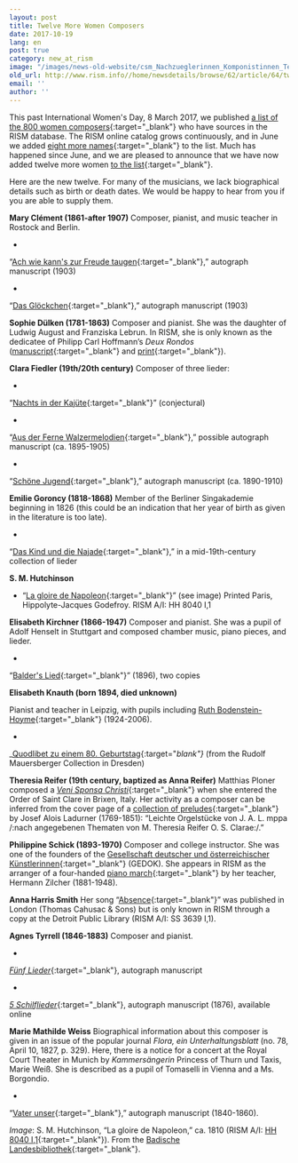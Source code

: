 ```yaml
---
layout: post
title: Twelve More Women Composers
date: 2017-10-19
lang: en
post: true
category: new_at_rism
image: "/images/news-old-website/csm_Nachzueglerinnen_Komponistinnen_Teil_II_bddc348214.jpg"
old_url: http://www.rism.info//home/newsdetails/browse/62/article/64/twelve-more-women-composers.html
email: ''
author: ''
---
```


This past International Women's Day, 8 March 2017, we published [a list of the 800 women composers](/events/2017/03/08/international-womens-day-women-composers-in.html){:target="_blank"} who have sources in the RISM database. The RISM online catalog grows continuously, and in June we added [eight more names](/new_at_rism/2017/06/29/eight-more-women-composers.html){:target="_blank"} to the list. Much has happened since June, and we are pleased to announce that we have now added twelve more women [to the list](https://docs.google.com/spreadsheets/d/1CsgG08vTu8wL8_K7EDNMlJ7QG904qEwy4vpkvrPBp6g){:target="_blank"}.

Here are the new twelve. For many of the musicians, we lack biographical details such as birth or death dates. We would be happy to hear from you if you are able to supply them.

**Mary Clément (1861-after 1907)**
Composer, pianist, and music teacher in Rostock and Berlin.

-

“[Ach wie kann's zur Freude taugen](https://opac.rism.info/search?id=1001021061&Language=en){:target="_blank"},” autograph manuscript (1903)

-

“[Das Glöckchen](https://opac.rism.info/search?id=1001021064&Language=en){:target="_blank"},” autograph manuscript (1903)

**Sophie Dülken (1781-1863)**
Composer and pianist. She was the daughter of Ludwig August and Franziska Lebrun. In RISM, she is only known as the dedicatee of Philipp Carl Hoffmann’s _Deux Rondos_ ([manuscript](https://opac.rism.info/search?id=452018997&Language=en){:target="_blank"} and [print](https://opac.rism.info/search?id=00000990029850&Language=en){:target="_blank"}).

**Clara Fiedler (19th/20th century)**
Composer of three lieder:

-

“[Nachts in der Kajüte](https://opac.rism.info/search?id=452017397&Language=en){:target="_blank"}” (conjectural)

-

“[Aus der Ferne Walzermelodien](https://opac.rism.info/search?id=1001020102&Language=en){:target="_blank"},” possible autograph manuscript (ca. 1895-1905)

-

“[Schöne Jugend](https://opac.rism.info/search?id=1001021228&Language=en){:target="_blank"},” autograph manuscript (ca. 1890-1910)


**Emilie Goroncy (1818-1868)**
Member of the Berliner Singakademie beginning in 1826 (this could be an indication that her year of birth as given in the literature is too late).

-

“[Das Kind und die Najade](https://opac.rism.info/search?id=1001016121&Language=en){:target="_blank"},” in a mid-19th-century collection of lieder

**S. M. Hutchinson**

- “[La gloire de Napoleon](https://opac.rism.info/search?id=00000991021170&Language=en){:target="_blank"}” (see image)
Printed Paris, Hippolyte-Jacques Godefroy. RISM A/I: HH 8040 I,1


**Elisabeth Kirchner (1866-1947)**
Composer and pianist. She was a pupil of Adolf Henselt in Stuttgart and composed chamber music, piano pieces, and lieder.

-

“[Balder's Lied](https://opac.rism.info/search?q=Elisabeth+Kirchner+balders&Language=en){:target="_blank"}” (1896), two copies

**Elisabeth Knauth (born 1894, died unknown)**

Pianist and teacher in Leipzig, with pupils including [Ruth Bodenstein-Hoyme](https://de.wikipedia.org/wiki/Ruth_Bodenstein-Hoyme){:target="_blank"} (1924-2006).

-

_[Quodlibet zu einem 80. Geburtstag](https://opac.rism.info/search?id=1001016397&Language=en){:target="_blank"}_ (from the Rudolf Mauersberger Collection in Dresden)


**Theresia Reifer (19th century, baptized as Anna Reifer)**
Matthias Ploner composed a [_Veni Sponsa Christi_](https://opac.rism.info/search?id=1001014411&Language=en){:target="_blank"} when she entered the Order of Saint Clare in Brixen, Italy. Her activity as a composer can be inferred from the cover page of a [collection of preludes](https://opac.rism.info/search?id=1001014399&Language=en){:target="_blank"} by Josef Alois Ladurner (1769-1851): “Leichte Orgelstücke von J. A. L. mppa /:nach angegebenen Thematen von M. Theresia Reifer O. S. Clarae:/.”

**Philippine Schick (1893-1970)**
Composer and college instructor. She was one of the founders of the [Gesellschaft deutscher und österreichischer Künstlerinnen](http://gedok.de/08/){:target="_blank"} (GEDOK). She appears in RISM as the arranger of a four-handed [piano march](https://opac.rism.info/search?id=1001016008&Language=en){:target="_blank"} by her teacher, Hermann Zilcher (1881-1948).

**Anna Harris Smith**
Her song “[Absence](https://opac.rism.info/search?id=00000991002557&Language=en){:target="_blank"}” was published in London (Thomas Cahusac & Sons) but is only known in RISM through a copy at the Detroit Public Library (RISM A/I: SS 3639 I,1).

**Agnes Tyrrell (1846-1883)**
Composer and pianist.

-

[_Fünf Lieder_](https://opac.rism.info/search?id=1001020953&Language=en){:target="_blank"}, autograph manuscript

-

[_5 Schilflieder_](https://opac.rism.info/search?id=1001021024&Language=en){:target="_blank"}, autograph manuscript (1876), available online

**Marie Mathilde Weiss**
Biographical information about this composer is given in an issue of the popular journal _Flora, ein Unterhaltungsblatt_ (no. 78, April 10, 1827, p. 329). Here, there is a notice for a concert at the Royal Court Theater in Munich by _Kammersängerin_ Princess of Thurn und Taxis, Marie Weiß. She is described as a pupil of Tomaselli in Vienna and a Ms. Borgondio.

-

“[Vater unser](https://opac.rism.info/search?id=1001008602&Language=en){:target="_blank"},” autograph manuscript (1840-1860).

_Image_: S. M. Hutchinson, “La gloire de Napoleon,” ca. 1810 (RISM A/I: [HH 8040 I,1](https://opac.rism.info/search?id=00000991021170&Language=en){:target="_blank"}). From the [Badische Landesbibliothek](https://digital.blb-karlsruhe.de/blbihd/content/pageview/512229){:target="_blank"}.


